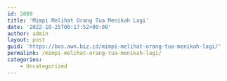 ```yaml
---
id: 2889
title: 'Mimpi Melihat Orang Tua Menikah Lagi'
date: '2022-10-25T00:17:52+00:00'
author: admin
layout: post
guid: 'https://bos.awn.biz.id/mimpi-melihat-orang-tua-menikah-lagi/'
permalink: /mimpi-melihat-orang-tua-menikah-lagi/
categories:
    - Uncategorized
---
```


